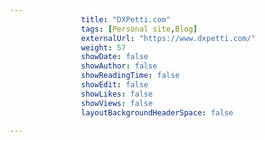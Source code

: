 ---
                title: "DXPetti.com"
                tags: [Personal site,Blog]
                externalUrl: "https://www.dxpetti.com/"
                weight: 57
                showDate: false
                showAuthor: false
                showReadingTime: false
                showEdit: false
                showLikes: false
                showViews: false
                layoutBackgroundHeaderSpace: false
                ---
